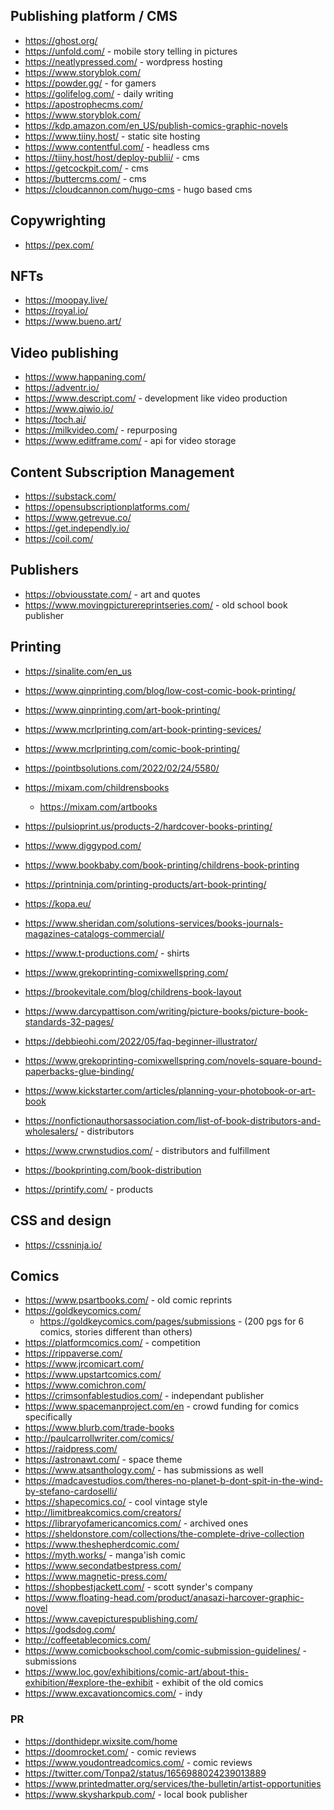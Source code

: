 ## Publishing platform / CMS

- https://ghost.org/
- https://unfold.com/ - mobile story telling in pictures
- https://neatlypressed.com/ - wordpress hosting
- https://www.storyblok.com/
- https://powder.gg/ - for gamers
- https://golifelog.com/ - daily writing
- https://apostrophecms.com/
- https://www.storyblok.com/
- https://kdp.amazon.com/en_US/publish-comics-graphic-novels
- https://www.tiiny.host/ - static site hosting 
- https://www.contentful.com/ - headless cms
- https://tiiny.host/host/deploy-publii/ - cms
- https://getcockpit.com/ - cms 
- https://buttercms.com/ - cms
- https://cloudcannon.com/hugo-cms - hugo based cms

## Copywrighting

- https://pex.com/

## NFTs

- https://moopay.live/
- https://royal.io/
- https://www.bueno.art/

## Video publishing

- https://www.happaning.com/
- https://adventr.io/
- https://www.descript.com/ - development like video production
- https://www.qiwio.io/
- https://toch.ai/
- https://milkvideo.com/ - repurposing
- https://www.editframe.com/ - api for video storage

## Content Subscription Management

- https://substack.com/
- https://opensubscriptionplatforms.com/
- https://www.getrevue.co/
- https://get.independly.io/
- https://coil.com/

## Publishers
- https://obviousstate.com/ - art and quotes
- https://www.movingpicturereprintseries.com/ - old school book publisher

## Printing

- https://sinalite.com/en_us
- https://www.qinprinting.com/blog/low-cost-comic-book-printing/
- https://www.qinprinting.com/art-book-printing/
- https://www.mcrlprinting.com/art-book-printing-sevices/
- https://www.mcrlprinting.com/comic-book-printing/
- https://pointbsolutions.com/2022/02/24/5580/
- https://mixam.com/childrensbooks
    - https://mixam.com/artbooks
- https://pulsioprint.us/products-2/hardcover-books-printing/
- https://www.diggypod.com/
- https://www.bookbaby.com/book-printing/childrens-book-printing
- https://printninja.com/printing-products/art-book-printing/
- https://kopa.eu/
- https://www.sheridan.com/solutions-services/books-journals-magazines-catalogs-commercial/ 
- https://www.t-productions.com/ - shirts


- https://www.grekoprinting-comixwellspring.com/
- https://brookevitale.com/blog/childrens-book-layout
- https://www.darcypattison.com/writing/picture-books/picture-book-standards-32-pages/ 
- https://debbieohi.com/2022/05/faq-beginner-illustrator/
- https://www.grekoprinting-comixwellspring.com/novels-square-bound-paperbacks-glue-binding/
- https://www.kickstarter.com/articles/planning-your-photobook-or-art-book
- https://nonfictionauthorsassociation.com/list-of-book-distributors-and-wholesalers/ - distributors
- https://www.crwnstudios.com/ - distributors and fulfillment
- https://bookprinting.com/book-distribution

- https://printify.com/ - products

## CSS and design

- https://cssninja.io/

## Comics
- https://www.psartbooks.com/ - old comic reprints
- https://goldkeycomics.com/
    - https://goldkeycomics.com/pages/submissions - (200 pgs for 6 comics, stories different than others)
- https://platformcomics.com/ - competition
- https://rippaverse.com/
- https://www.jrcomicart.com/
- https://www.upstartcomics.com/
- https://www.comichron.com/
- https://crimsonfablestudios.com/ - independant publisher
- https://www.spacemanproject.com/en - crowd funding for comics specifically
- https://www.blurb.com/trade-books
- http://paulcarrollwriter.com/comics/
- https://raidpress.com/
- https://astronawt.com/ - space theme
- https://www.atsanthology.com/ - has submissions as well
- https://madcavestudios.com/theres-no-planet-b-dont-spit-in-the-wind-by-stefano-cardoselli/
- https://shapecomics.co/ - cool vintage style
- http://limitbreakcomics.com/creators/
- https://libraryofamericancomics.com/ - archived ones
- https://sheldonstore.com/collections/the-complete-drive-collection
- https://www.theshepherdcomic.com/
- https://myth.works/ - manga'ish comic
- https://www.secondatbestpress.com/ 
- https://www.magnetic-press.com/
- https://shopbestjackett.com/ - scott synder's company
- https://www.floating-head.com/product/anasazi-harcover-graphic-novel
- https://www.cavepicturespublishing.com/
- https://godsdog.com/
- http://coffeetablecomics.com/
- https://www.comicbookschool.com/comic-submission-guidelines/ - submissions
- https://www.loc.gov/exhibitions/comic-art/about-this-exhibition/#explore-the-exhibit - exhibit of the old comics
- https://www.excavationcomics.com/ - indy


### PR

- https://donthidepr.wixsite.com/home
- https://doomrocket.com/ - comic reviews
- https://www.youdontreadcomics.com/ - comic reviews
- https://twitter.com/Tonpa2/status/1656988024239013889
- https://www.printedmatter.org/services/the-bulletin/artist-opportunities
- https://www.skysharkpub.com/ - local book publisher
